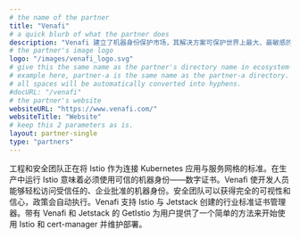 ```yaml
---
# the name of the partner
title: "Venafi"
# a quick blurb of what the partner does
description: "Venafi 建立了机器身份保护市场，其解决方案可保护世界上最大、最敏感的网络。"
# the partner's image logo
logo: "/images/venafi_logo.svg"
# give this the same name as the partner's directory name in ecosystem-partners.
# example here, partner-a is the same name as the partner-a directory.
# all spaces will be automatically converted into hyphens.
#docURL: "/venafi"
# the partner's website
websiteURL: "https://www.venafi.com/"
websiteTitle: "Website"
# keep this 2 parameters as is.
layout: partner-single
type: "partners"
---
```


工程和安全团队正在将 Istio 作为连接 Kubernetes 应用与服务网格的标准。在生产中运行 Istio 意味着必须使用可信的机器身份——数字证书。Venafi 使开发人员能够轻松访问受信任的、企业批准的机器身份。安全团队可以获得完全的可视性和信心，政策会自动执行。Venafi 支持 Istio 与 Jetstack 创建的行业标准证书管理器。带有 Venafi 和 Jetstack 的 GetIstio 为用户提供了一个简单的方法来开始使用 Istio 和 cert-manager 并维护部署。